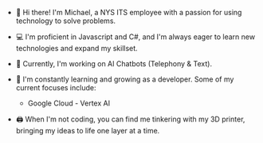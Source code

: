 - 👋 Hi there! I'm Michael, a NYS ITS employee with a passion for using technology to solve problems.
  
- 💻 I'm proficient in Javascript and C#, and I'm always eager to learn new technologies and expand my skillset.
  
- 🏢 Currently, I'm working on AI Chatbots (Telephony & Text).
  
- 🌱 I'm constantly learning and growing as a developer. Some of my current focuses include:
  - Google Cloud - Vertex AI
  
- 🖨️ When I'm not coding, you can find me tinkering with my 3D printer, bringing my ideas to life one layer at a time.

<!---
Michael-Guedko-NYS/Michael-Guedko-NYS is a ✨ special ✨ repository because its `README.md` (this file) appears on your GitHub profile.
You can click the Preview link to take a look at your changes.
--->
